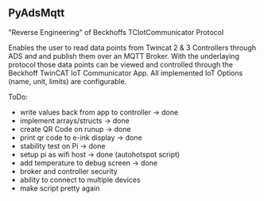 ## PyAdsMqtt

"Reverse Engineering" of Beckhoffs TCIotCommunicator Protocol

Enables the user to read data points from Twincat 2 & 3 Controllers through ADS and
and publish them over an MQTT Broker. With the underlaying protocol those data points can be viewed and controlled through the 
Beckhoff TwinCAT IoT Communicator App.
All implemented IoT Options (name, unit, limits) are configurable.

ToDo:
 - write values back from app to controller -> done
 - implement arrays/structs -> done
 - create QR Code on runup -> done
 - print qr code to e-ink display -> done
 - stability test on Pi -> done
 - setup pi as wifi host -> done (autohotspot script)
 - add temperature to debug screen -> done
 - broker and controller security
 - ability to connect to multiple devices
 - make script pretty again

